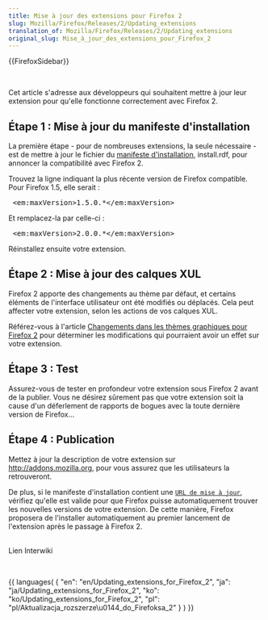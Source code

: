 ```yaml
---
title: Mise à jour des extensions pour Firefox 2
slug: Mozilla/Firefox/Releases/2/Updating_extensions
translation_of: Mozilla/Firefox/Releases/2/Updating_extensions
original_slug: Mise_à_jour_des_extensions_pour_Firefox_2
---
```

<div>{{FirefoxSidebar}}</div><p> </p>

<p>Cet article s'adresse aux développeurs qui souhaitent mettre à jour leur extension pour qu'elle fonctionne correctement avec Firefox 2.</p>

<h2 id=".C3.89tape_1_:_Mise_.C3.A0_jour_du_manifeste_d.27installation">Étape 1 : Mise à jour du manifeste d'installation</h2>

<p>La première étape - pour de nombreuses extensions, la seule nécessaire - est de mettre à jour le fichier du <a href="fr/Manifestes_d'installation">manifeste d'installation</a>, install.rdf, pour annoncer la compatibilité avec Firefox 2.</p>

<p>Trouvez la ligne indiquant la plus récente version de Firefox compatible. Pour Firefox 1.5, elle serait :</p>

<pre class="eval"> &lt;em:maxVersion&gt;1.5.0.*&lt;/em:maxVersion&gt;
</pre>

<p>Et remplacez-la par celle-ci :</p>

<pre class="eval"> &lt;em:maxVersion&gt;2.0.0.*&lt;/em:maxVersion&gt;
</pre>

<p>Réinstallez ensuite votre extension.</p>

<h2 id=".C3.89tape_2_:_Mise_.C3.A0_jour_des_calques_XUL">Étape 2 : Mise à jour des calques XUL</h2>

<p>Firefox 2 apporte des changements au thème par défaut, et certains éléments de l'interface utilisateur ont été modifiés ou déplacés. Cela peut affecter votre extension, selon les actions de vos calques XUL.</p>

<p>Référez-vous à l'article <a href="fr/Changements_dans_les_th%c3%a8mes_graphiques_pour_Firefox_2">Changements dans les thèmes graphiques pour Firefox 2</a> pour déterminer les modifications qui pourraient avoir un effet sur votre extension.</p>

<h2 id=".C3.89tape_3_:_Test">Étape 3 : Test</h2>

<p>Assurez-vous de tester en profondeur votre extension sous Firefox 2 avant de la publier. Vous ne désirez sûrement pas que votre extension soit la cause d'un déferlement de rapports de bogues avec la toute dernière version de Firefox...</p>

<h2 id=".C3.89tape_4_:_Publication">Étape 4 : Publication</h2>

<p>Mettez à jour la description de votre extension sur <a href="http://addons.mozilla.org">http://addons.mozilla.org</a>, pour vous assurez que les utilisateurs la retrouveront.</p>

<p>De plus, si le manifeste d'installation contient une <code><a href="fr/Manifestes_d'installation#updateURL">URL de mise à jour</a></code>, vérifiez qu'elle est valide pour que Firefox puisse automatiquement trouver les nouvelles versions de votre extension. De cette manière, Firefox proposera de l'installer automatiquement au premier lancement de l'extension après le passage à Firefox 2.</p>

<p><br>
 Lien Interwiki</p>

<div class="noinclude"> </div>

<p>{{ languages( { "en": "en/Updating_extensions_for_Firefox_2", "ja": "ja/Updating_extensions_for_Firefox_2", "ko": "ko/Updating_extensions_for_Firefox_2", "pl": "pl/Aktualizacja_rozszerze\u0144_do_Firefoksa_2" } ) }}</p>
